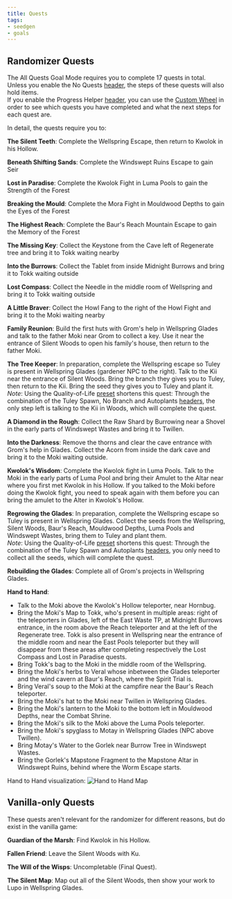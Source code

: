 ```yaml
---
title: Quests
tags:
- seedgen
- goals
---
```


## Randomizer Quests

The All Quests Goal Mode requires you to complete 17 quests in total.  
Unless you enable the No Quests [header](/seedgen/headers), the steps of these quests will also hold items.  
If you enable the Progress Helper [header](/seedgen/headers), you can use the [Custom Wheel](/features/custom-wheel) in order to see which quests you have completed and what the next steps for each quest are.

In detail, the quests require you to:

**The Silent Teeth**: Complete the Wellspring Escape, then return to Kwolok in his Hollow.

**Beneath Shifting Sands**: Complete the Windswept Ruins Escape to gain Seir

**Lost in Paradise**: Complete the Kwolok Fight in Luma Pools to gain the Strength of the Forest

**Breaking the Mould**: Complete the Mora Fight in Mouldwood Depths to gain the Eyes of the Forest

**The Highest Reach**: Complete the Baur's Reach Mountain Escape to gain the Memory of the Forest

**The Missing Key**: Collect the Keystone from the Cave left of Regenerate tree and bring it to Tokk waiting nearby

**Into the Burrows**: Collect the Tablet from inside Midnight Burrows and bring it to Tokk waiting outside

**Lost Compass**: Collect the Needle in the middle room of Wellspring and bring it to Tokk waiting outside

**A Little Braver**: Collect the Howl Fang to the right of the Howl Fight and bring it to the Moki waiting nearby

**Family Reunion**: Build the first huts with Grom's help in Wellspring Glades and talk to the father Moki near Grom to collect a key. Use it near the entrance of Silent Woods to open his family's house, then return to the father Moki.

**The Tree Keeper**: In preparation, complete the Wellspring escape so Tuley is present in Wellspring Glades (gardener NPC to the right). Talk to the Kii near the entrance of Silent Woods. Bring the branch they gives you to Tuley, then return to the Kii. Bring the seed they gives you to Tuley and plant it.  
*Note*: Using the Quality-of-Life [preset](/seedgen/presets) shortens this quest: Through the combination of the Tuley Spawn, No Branch and Autoplants [headers](/seedgen/headers), the only step left is talking to the Kii in Woods, which will complete the quest.

**A Diamond in the Rough**: Collect the Raw Shard by Burrowing near a Shovel in the early parts of Windswept Wastes and bring it to Twillen.

**Into the Darkness**: Remove the thorns and clear the cave entrance with Grom's help in Glades. Collect the Acorn from inside the dark cave and bring it to the Moki waiting outside.

**Kwolok's Wisdom**: Complete the Kwolok fight in Luma Pools. Talk to the Moki in the early parts of Luma Pool and bring their Amulet to the Altar near where you first met Kwolok in his Hollow. If you talked to the Moki before doing the Kwolok fight, you need to speak again with them before you can bring the amulet to the Alter in Kwolok's Hollow.

**Regrowing the Glades**: In preparation, complete the Wellspring escape so Tuley is present in Wellspring Glades. Collect the seeds from the Wellspring, Silent Woods, Baur's Reach, Mouldwood Depths, Luma Pools and Windswept Wastes, bring them to Tuley and plant them.  
*Note*: Using the Quality-of-Life [preset](/seedgen/presets) shortens this quest: Through the combination of the Tuley Spawn and Autoplants [headers](/seedgen/headers), you only need to collect all the seeds, which will complete the quest.

**Rebuilding the Glades**: Complete all of Grom's projects in Wellspring Glades.

**Hand to Hand**:  
- Talk to the Moki above the Kwolok's Hollow teleporter, near Hornbug.  
- Bring the Moki's Map to Tokk, who's present in multiple areas: right of the teleporters in Glades, left of the East Waste TP, at Midnight Burrows entrance, in the room above the Reach teleporter and at the left of the Regenerate tree. Tokk is also present in Wellspring near the entrance of the middle room and near the East Pools teleporter but they will disappear from these areas after completing respectively the Lost Compass and Lost in Paradise quests.
- Bring Tokk's bag to the Moki in the middle room of the Wellspring.  
- Bring the Moki's herbs to Veral whose inbetween the Glades teleporter and the wind cavern at Baur's Reach, where the Spirit Trial is.  
- Bring Veral's soup to the Moki at the campfire near the Baur's Reach teleporter.  
- Bring the Moki's hat to the Moki near Twillen in Wellspring Glades.  
- Bring the Moki's lantern to the Moki to the bottom left in Mouldwood Depths, near the Combat Shrine.  
- Bring the Moki's silk to the Moki above the Luma Pools teleporter.  
- Bring the Moki's spyglass to Motay in Wellspring Glades (NPC above Twillen).  
- Bring Motay's Water to the Gorlek near Burrow Tree in Windswept Wastes.  
- Bring the Gorlek's Mapstone Fragment to the Mapstone Altar in Windswept Ruins, behind where the Worm Escape starts.

Hand to Hand visualization:
![Hand to Hand Map](/media/hand_to_hand_map.png)

## Vanilla-only Quests

These quests aren't relevant for the randomizer for different reasons, but do exist in the vanilla game:

**Guardian of the Marsh**: Find Kwolok in his Hollow.

**Fallen Friend**: Leave the Silent Woods with Ku.

**The Will of the Wisps**: Uncompletable (Final Quest).

**The Silent Map**: Map out all of the Silent Woods, then show your work to Lupo in Wellspring Glades.


